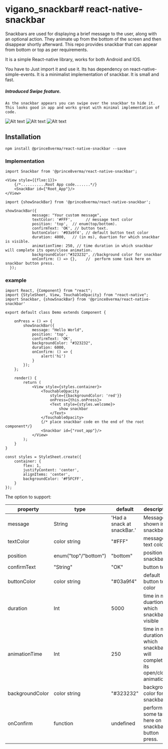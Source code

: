 # vigano_snackbar# react-native-snackbar

Snackbars are used for displaying a brief message to the user, along with an optional action. 
They animate up from the bottom of the screen and then disappear shortly afterward.
This repo provides snackbar that can appear from bottom or top as per requirements.

It is a simple React-native library, works for both Android and IOS.

You have to Just import it and use it.
Its has dependency on react-native-simple-events.
It is a minimalist implementation of snackbar. It is small and fast.

##### Introduced Swipe feature.
```
As the snackbar appears you can swipe over the snackbar to hide it. 
This looks good in app and works great with minimal implementation of code. 
``` 

![Alt text](./demo_assets/top.png?raw=true "Snackbar from top")
![Alt text](./demo_assets/bottom.png?raw=true "Snackbar from bottom")
![Alt text](./demo_assets/snackbar_demo.gif?raw=true "Snackbar demo")

## Installation

```
npm install @prince8verma/react-native-snackbar --save
```

### Implementation
```
import Snackbar from '@prince8verma/react-native-snackbar';

<View style={{flxe:1}}>
    {/*...........Root App code.......*/}
    <SnackBar id={"Root_App"}/>
</View>
```

```
import {showSnackBar} from '@prince8verma/react-native-snackbar';

showSnackBar({
            message: "Your custom message",
            textColor: '#FFF',      // message text color
            position: 'top',  // enum(top/bottom).
            confirmText: 'OK', // button text.
            buttonColor: '#03a9f4', // default button text color
            duration: 4000,   // (in ms), duartion for which snackbar is visible.
            animationTime: 250, // time duration in which snackbar will complete its open/close animation.
            backgroundColor:"#323232", //background color for snackbar
            onConfirm: () => {},    //  perform some task here on snackbar button press.
  });
```

### example
```
import React, {Component} from "react";
import {StyleSheet, View, TouchableOpacity} from "react-native";
import Snackbar, {showSnackBar} from '@prince8verma/react-native-snackbar'

export default class Demo extends Component {

    onPress = () => {
        showSnackBar({
            message: "Hello World",
            position: 'top',
            confirmText: 'OK',
            backgroundColor: "#323232",
            duration: 6000,
            onConfirm: () => {
                alert('hi')
            }
        });
    };

    render() {
        return (
            <View style={styles.container}>
                <TouchableOpacity
                    style={{backgroundColor: 'red'}}
                    onPress={this.onPress}>
                    <Text style={styles.welcome}>
                        show snackbar
                    </Text>
                </TouchableOpacity>
                {/* place snackbar code en the end of the root component*/}
                <Snackbar id={"root_app"}/>
            </View>
        );
    }
}

const styles = StyleSheet.create({
    container: {
        flex: 1,
        justifyContent: 'center',
        alignItems: 'center',
        backgroundColor: '#F5FCFF',
    }
});

```

The option to support:

|property|type|default|description|
|--------|----|-------|-----------|
|message|String|'Had a snack at snackBar.'|Message shown in snackbar.|
|textColor|color string|"#FFF"|message text color|
|position|enum("top"/"bottom")|"bottom"|position of snackbar|
|confirmText| "String"| "OK" | button text.|
|buttonColor| color string| "#03a9f4" |default button text color|
|duration|Int| 5000 | time in ms, duartion for which snackbar is visible|
|animationTime|Int| 250 | time in ms, duration in which snackbar will complete its open/close animation.|
|backgroundColor| color string| "#323232" |background color for snackbar|
|onConfirm| function |undefined |perform some task here on snackbar button press.|


